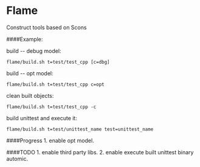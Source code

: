 Flame
=====

Construct tools based on Scons

####Example:

  build -- debug model:

    flame/build.sh t=test/test_cpp [c=dbg]

  build -- opt model:

    flame/build.sh t=test/test_cpp c=opt

  clean built objects:

    flame/build.sh t=test/test_cpp -c

  build unittest and execute it:

    flame/build.sh t=test/unittest_name test=unittest_name

####Progress
	1. enable opt model.

####TODO
	1. enable third party libs.
  2. enable execute built unittest binary automic.
